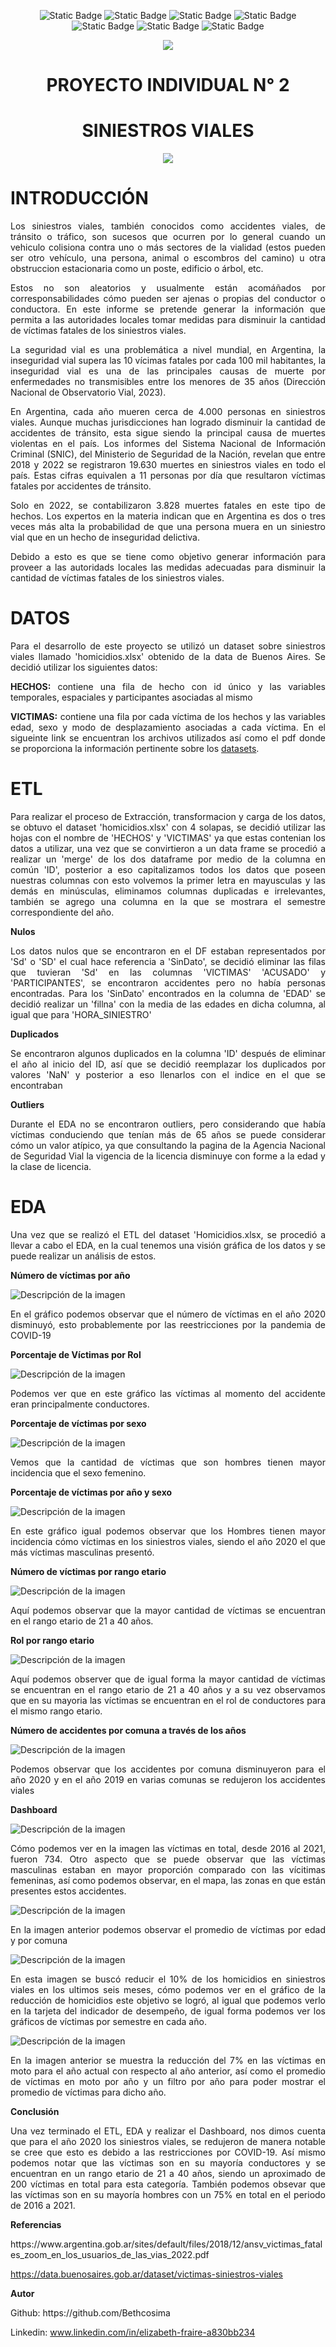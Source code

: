 <div align= 'center'>
  
![Static Badge](https://img.shields.io/badge/PowerBI-gray?style=flat&logo=powerbi)
![Static Badge](https://img.shields.io/badge/Python-gray?style=flat&logo=python)
![Static Badge](https://img.shields.io/badge/-Pandas-gray?style=flat&logo=pandas)
![Static Badge](https://img.shields.io/badge/-Matplotlib-gray?style=flat&logo=matplotlib)
![Static Badge](https://img.shields.io/badge/-Seaborn-gray?style=flat&logo=seaborn)
![Static Badge](https://img.shields.io/badge/-Jupyter_Notebook-gray?style=flat&logo=jupyter)
![Static Badge](https://img.shields.io/badge/Visual_Studio_Code-gray?style=flat&logo=visual%20studio%20code&logoColor=white)

</div>

<p align='center'> <img src= 'https://d31uz8lwfmyn8g.cloudfront.net/Assets/logo-henry-white-lg.png'></p>
<h1 align= 'center'>PROYECTO INDIVIDUAL N° 2</h1>
<h1 align ='center'>SINIESTROS VIALES</h1>
<p align='center'> <img src= 'https://ahorraseguros.mx/wp-content/uploads/2022/12/siniestro.jpg'> </p>

<h1 align='left'>INTRODUCCIÓN</h1>

<p align= 'justify'>Los siniestros viales, también conocidos como accidentes viales, de tránsito o tráfico, son sucesos que ocurren por lo general cuando un vehiculo colisiona contra uno o más sectores de la vialidad (estos pueden ser otro vehículo, una persona, animal o escombros del camino) u otra obstruccion estacionaria como un poste, edificio o árbol, etc.</p>

<p align= 'justify'>Estos no son aleatorios y usualmente están acomáñados por corresponsabilidades cómo pueden ser ajenas o propias del conductor o conductora.
En este informe se pretende generar la información que permita a las autoridades locales tomar medidas para disminuir la cantidad de víctimas fatales de los siniestros viales.</p>

<p align= 'justify'>La seguridad vial es una problemática a nivel mundial, en Argentina, la inseguridad vial supera las 10 vícimas fatales por cada 100 mil habitantes, la inseguridad vial es una de las principales causas de muerte por enfermedades no transmisibles entre los menores de 35 años (Dirección Nacional de Observatorio Vial, 2023).</p>

<p align= 'justify'>En Argentina, cada año mueren cerca de 4.000 personas en siniestros viales. Aunque muchas jurisdicciones han logrado disminuir la cantidad de accidentes de tránsito, esta sigue siendo la principal causa de muertes violentas en el país. Los informes del Sistema Nacional de Información Criminal (SNIC), del Ministerio de Seguridad de la Nación, revelan que entre 2018 y 2022 se registraron 19.630 muertes en siniestros viales en todo el país. Estas cifras equivalen a 11 personas por día que resultaron víctimas fatales por accidentes de tránsito.</p>

<p align= 'justify'>Solo en 2022, se contabilizaron 3.828 muertes fatales en este tipo de hechos. Los expertos en la materia indican que en Argentina es dos o tres veces más alta la probabilidad de que una persona muera en un siniestro vial que en un hecho de inseguridad delictiva.</p>

<p align= 'justify'>Debido a esto es que se tiene como objetivo generar información para proveer a las autoridads locales las medidas adecuadas para disminuir la cantidad de víctimas fatales de los siniestros viales.</p>

<h1 align='left'>DATOS</h1>

<p align= 'justify'>Para el desarrollo de este proyecto se utilizó un dataset sobre siniestros viales llamado 'homicidios.xlsx' obtenido de la data de Buenos Aires. Se decidió utilizar los siguientes datos:</p>

<p align ='justify'><b>HECHOS:</b> contiene una fila de hecho con id único y las variables temporales, espaciales y participantes asociadas al mismo</p>
<p align ='justify'><b>VICTIMAS:</b>  contiene una fila por cada víctima de los hechos y las variables edad, sexo y modo de desplazamiento asociadas a cada víctima.
En el sigueinte link se encuentran los archivos utilizados así como el pdf donde se proporciona la información pertinente sobre los <a href= https://data.buenosaires.gob.ar/dataset/victimas-siniestros-viales>datasets</a>.</p>

<h1 align='left'>ETL</h1>
<p align= 'justify'>Para realizar el proceso de Extracción, transformacion y carga de los datos, se obtuvo el dataset 'homicidios.xlsx' con 4 solapas, se decidió utilizar las hojas con el nombre de 'HECHOS' y 'VICTIMAS' ya que estas contenian los datos a utilizar, una vez que se convirtieron a un data frame se procedió a realizar un 'merge' de los dos dataframe por medio de la columna en común 'ID', posterior a eso capitalizamos todos los datos que poseen nuestras columnas con esto volvemos la primer letra en mayusculas y las demás en minúsculas, eliminamos columnas duplicadas e irrelevantes, también se agrego una columna en la que se mostrara el semestre correspondiente del año.</p>

<p align= 'left'><b>Nulos</b></p>
<p align= 'justify'>Los datos nulos que se encontraron en el DF estaban representados por 'Sd' o 'SD' el cual hace referencia a 'SinDato', se decidió eliminar las filas que tuvieran 'Sd' en las columnas 'VICTIMAS' 'ACUSADO' y 'PARTICIPANTES', se encontraron accidentes pero no había personas encontradas. Para los 'SinDato' encontrados en la columna de 'EDAD' se decidió realizar un 'fillna' con la media de las edades en dicha columna, al igual que para 'HORA_SINIESTRO'</p>

<p align= 'left'><b>Duplicados</b></p>
<p align= 'justify'>Se encontraron algunos duplicados en la columna 'ID' después de eliminar el año al inicio del ID, así que se decidió reemplazar los duplicados por valores 'NaN' y posterior a eso llenarlos con el indice en el que se encontraban</p>

<p align= 'left'><b>Outliers</b></p>
<p align= 'justify'>Durante el EDA no se encontraron outliers, pero considerando que había víctimas conduciendo que tenían más de 65 años se puede considerar cómo un valor atípico, ya que consultando la pagina de la Agencia Nacional de Seguridad Vial la vigencia de la licencia disminuye con forme a la edad y la clase de licencia.</p>

<h1 align= 'left'><b>EDA</b></h1>
<p align= 'justify'>Una vez que se realizó el ETL del dataset 'Homicidios.xlsx, se procedió a llevar a cabo el EDA, en la cual tenemos una visión gráfica de los datos y se puede realizar un análisis de estos.</p>

<p align= 'left'><b>Número de víctimas por año</b></p>

![Descripción de la imagen](Graficos/grafico_1.png)

<p align= 'justify'>En el gráfico podemos observar que el número de víctimas en el año 2020 disminuyó, esto probablemente por las reestricciones por la pandemia de COVID-19</p>

<p align= 'left'><b>Porcentaje de Víctimas por Rol</b></p>

![Descripción de la imagen](Graficos/grafico_2.png)

<p align= 'justify'>Podemos ver que en este gráfico las víctimas al momento del accidente eran principalmente conductores.</p>

<p align= 'left'><b>Porcentaje de víctimas por sexo</b></p>

![Descripción de la imagen](Graficos/grafico_3.png)
<p align= 'justify'>Vemos que la cantidad de víctimas que son hombres tienen mayor incidencia que el sexo femenino.</p>

<p align= 'left'><b>Porcentaje de víctimas por año y sexo</b></p>

![Descripción de la imagen](Graficos/grafico_4.png)

<p align= 'justify'>En este gráfico igual podemos observar que los Hombres tienen mayor incidencia cómo víctimas en los siniestros viales, siendo el año 2020 el que más víctimas masculinas presentó.</p>

<p align= 'left'><b>Número de víctimas por rango etario</b></p>

![Descripción de la imagen](Graficos/grafico_5.png)

<p align= 'justify'>Aquí podemos observar que la mayor cantidad de víctimas se encuentran en el rango etario de 21 a 40 años.</p>

<p align= 'left'><b>Rol por rango etario</b></p>

![Descripción de la imagen](Graficos/grafico_6.png)

<p align= 'justify'>Aquí podemos observer que de igual forma la mayor cantidad de víctimas se encuentran en el rango etario de 21 a 40 años y a su vez observamos que en su mayoria las víctimas se encuentran en el rol de conductores para el mismo rango etario.</p>

<p align= 'left'><b>Número de accidentes por comuna a través de los años</b></p>

![Descripción de la imagen](Graficos/grafico_7.png)

<p align= 'justify'>Podemos observar que los accidentes por comuna disminuyeron para el año 2020 y en el año 2019 en varias comunas se redujeron los accidentes viales</p>

<p align= 'left'><b>Dashboard</b></p>

![Descripción de la imagen](Graficos/Siniestrosviales.png)

<p align= 'justify'>Cómo podemos ver en la imagen las víctimas en total, desde 2016 al 2021, fueron 734. Otro aspecto que se puede observar que las víctimas masculinas estaban en mayor proporción comparado con las vícitimas femeninas, así como podemos observar, en el mapa, las zonas en que están presentes estos accidentes.</p>


![Descripción de la imagen](Graficos/Promediodevíctimas.png)


<p align= 'justify'>En la imagen anterior podemos observar el promedio de víctimas por edad y por comuna</p>


![Descripción de la imagen](Graficos/KPI1.png)


<p align= 'justify'>En esta imagen se buscó reducir el 10% de los homicidios en siniestros viales en los ultimos seis meses, cómo podemos ver en el gráfico de la reducción de homicidios este objetivo se logró, al igual que podemos verlo en la tarjeta del indicador de desempeño, de igual forma podemos ver los gráficos de víctimas por semestre en cada año.</p>


![Descripción de la imagen](Graficos/KPI2.png)

<p align= 'justify'>En la imagen anterior se muestra la reducción del 7% en las víctimas en moto para el año actual con respecto al año anterior, así como el promedio de víctimas en moto por año y un filtro por año para poder mostrar el promedio de víctimas para dicho año.</p>

<p align= 'left'><b>Conclusión</b></p>
<p align= 'justify'>Una vez terminado el ETL, EDA y realizar el Dashboard, nos dimos cuenta que para el año 2020 los siniestros viales, se redujeron de manera notable se cree que esto es debido a las restricciones por COVID-19. Así mismo podemos notar que las víctimas son en su mayoría conductores y se encuentran en un rango etario de 21 a 40 años, siendo un aproximado de 200 víctimas en total para esta categoría. También podemos obsevar que las víctimas son en su mayoría hombres con un 75% en total en el periodo de 2016 a 2021.</p>

<p align= 'left'><b>Referencias</b></p>
<p align= 'justify'> https://www.argentina.gob.ar/sites/default/files/2018/12/ansv_victimas_fatales_zoom_en_los_usuarios_de_las_vias_2022.pdf 
  
https://data.buenosaires.gob.ar/dataset/victimas-siniestros-viales</p>

<p align= 'left'><b>Autor</b></p>
<p align= 'justify'>Github: https://github.com/Bethcosima
  
Linkedin: www.linkedin.com/in/elizabeth-fraire-a830bb234</p>


